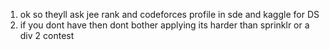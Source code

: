 
1. ok so theyll ask jee rank and codeforces profile in sde and kaggle for DS
2. if you dont have then dont bother applying its harder than sprinklr or a div 2 contest


